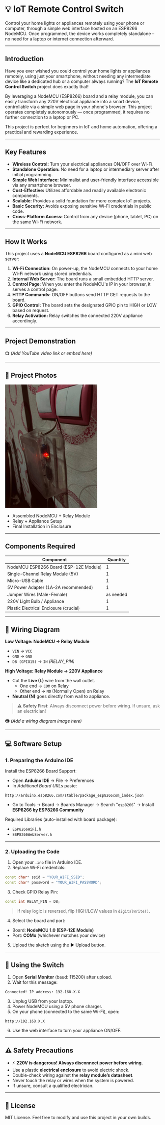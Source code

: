 # 💡 IoT Remote Control Switch

Control your home lights or appliances remotely using your phone or computer, through a simple web interface hosted on an ESP8266 NodeMCU. Once programmed, the device works completely standalone – no need for a laptop or internet connection afterward.

---

## Introduction

Have you ever wished you could control your home lights or appliances remotely, using just your smartphone, without needing any intermediate device like a dedicated hub or a computer always running? The **IoT Remote Control Switch** project does exactly that!

By leveraging a NodeMCU (ESP8266) board and a relay module, you can easily transform any 220V electrical appliance into a smart device, controllable via a simple web page in your phone's browser. This project operates completely autonomously — once programmed, it requires no further connection to a laptop or PC.

This project is perfect for beginners in IoT and home automation, offering a practical and rewarding experience.

---

## Key Features

- **Wireless Control:** Turn your electrical appliances ON/OFF over Wi-Fi.
- **Standalone Operation:** No need for a laptop or intermediary server after initial programming.
- **Simple Web Interface:** Minimalist and user-friendly interface accessible via any smartphone browser.
- **Cost-Effective:** Utilizes affordable and readily available electronic components.
- **Scalable:** Provides a solid foundation for more complex IoT projects.
- **Basic Security:** Avoids exposing sensitive Wi-Fi credentials in public code.
- **Cross-Platform Access:** Control from any device (phone, tablet, PC) on the same Wi-Fi network.

---

##  How It Works

This project uses a **NodeMCU ESP8266** board configured as a mini web server:

1. **Wi-Fi Connection:** On power-up, the NodeMCU connects to your home Wi-Fi network using stored credentials.
2. **Internal Web Server:** The board runs a small embedded HTTP server.
3. **Control Page:** When you enter the NodeMCU's IP in your browser, it serves a control page.
4. **HTTP Commands:** ON/OFF buttons send HTTP GET requests to the board.
5. **GPIO Control:** The board sets the designated GPIO pin to HIGH or LOW based on request.
6. **Relay Activation:** Relay switches the connected 220V appliance accordingly.

---

## Project Demonstration

📺 *(Add YouTube video link or embed here)*

---

## 📸 Project Photos

<img src="5785234327267821675.jpg" alt="My Setup" width="300"/>


- Assembled NodeMCU + Relay Module
- Relay + Appliance Setup
- Final Installation in Enclosure

---

## Components Required

| Component                               | Quantity |
|-----------------------------------------|----------|
| NodeMCU ESP8266 Board (ESP-12E Module)  | 1        |
| Single-Channel Relay Module (5V)        | 1        |
| Micro-USB Cable                         | 1        |
| 5V Power Adapter (1A–2A recommended)    | 1        |
| Jumper Wires (Male-Female)              | as needed|
| 220V Light Bulb / Appliance             | 1        |
| Plastic Electrical Enclosure (crucial) | 1        |

---

## 🔌 Wiring Diagram

**Low Voltage: NodeMCU → Relay Module**

- `VIN` → `VCC`
- `GND` → `GND`
- `D8 (GPIO15)` → `IN` *(RELAY_PIN)*

**High Voltage: Relay Module → 220V Appliance**

- Cut the **Live (L)** wire from the wall outlet.
  - One end → `COM` on Relay
  - Other end → `NO` (Normally Open) on Relay
- **Neutral (N)** goes directly from wall to appliance.

> ⚠️ **Safety First:** Always disconnect power before wiring. If unsure, ask an electrician!

📷 *(Add a wiring diagram image here)*

---

## 💻 Software Setup

### 1. Preparing the Arduino IDE

Install the ESP8266 Board Support:

- Open **Arduino IDE** → File → Preferences  
- In *Additional Board URLs* paste:

```
http://arduino.esp8266.com/stable/package_esp8266com_index.json
```

- Go to Tools → Board → Boards Manager → Search "`esp8266`" → Install **ESP8266 by ESP8266 Community**

Required Libraries (auto-installed with board package):

- `ESP8266WiFi.h`
- `ESP8266WebServer.h`

---

### 2. Uploading the Code

1. Open your `.ino` file in Arduino IDE.
2. Replace Wi-Fi credentials:

```cpp
const char* ssid = "YOUR_WIFI_SSID";
const char* password = "YOUR_WIFI_PASSWORD";
```

3. Check GPIO Relay Pin:

```cpp
const int RELAY_PIN = D8;
```

> If relay logic is reversed, flip HIGH/LOW values in `digitalWrite()`.

4. Select the board and port:

- Board: **NodeMCU 1.0 (ESP-12E Module)**
- Port: **COMx** (whichever matches your device)

5. Upload the sketch using the ▶️ Upload button.

---

## 📱 Using the Switch

1. Open **Serial Monitor** (baud: 115200) after upload.
2. Wait for this message:

```text
Connected! IP address: 192.168.X.X
```

3. Unplug USB from your laptop.
4. Power NodeMCU using a 5V phone charger.
5. On your phone (connected to the same Wi-Fi), open:

```
http://192.168.X.X
```

6. Use the web interface to turn your appliance ON/OFF.

---

## ⚠️ Safety Precautions

- ⚡ **220V is dangerous! Always disconnect power before wiring.**
- Use a plastic **electrical enclosure** to avoid electric shock.
- Double-check wiring against the **relay module’s datasheet**.
- Never touch the relay or wires when the system is powered.
- If unsure, consult a qualified electrician.

---

## 📂 License

MIT License. Feel free to modify and use this project in your own builds.
